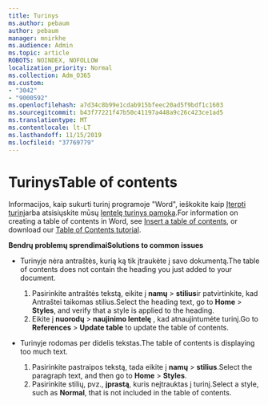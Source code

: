 ```yaml
---
title: Turinys
ms.author: pebaum
author: pebaum
manager: mnirkhe
ms.audience: Admin
ms.topic: article
ROBOTS: NOINDEX, NOFOLLOW
localization_priority: Normal
ms.collection: Adm_O365
ms.custom:
- "3042"
- "9000592"
ms.openlocfilehash: a7d34c8b99e1cdab915bfeec20ad5f9bdf1c1603
ms.sourcegitcommit: b43f77221f47b50c41197a448a9c26c423ce1ad5
ms.translationtype: MT
ms.contentlocale: lt-LT
ms.lasthandoff: 11/15/2019
ms.locfileid: "37769779"
---
```

# <a name="table-of-contents"></a><span data-ttu-id="ec319-102">Turinys</span><span class="sxs-lookup"><span data-stu-id="ec319-102">Table of contents</span></span>

<span data-ttu-id="ec319-103">Informacijos, kaip sukurti turinį programoje "Word", ieškokite kaip [Įterpti turinį](https://support.office.com/article/882e8564-0edb-435e-84b5-1d8552ccf0c0)arba atsisiųskite mūsų [lentelę turinys pamoka](https://go.microsoft.com/fwlink/?linkid=2065106).</span><span class="sxs-lookup"><span data-stu-id="ec319-103">For information on creating a table of contents in Word, see [Insert a table of contents](https://support.office.com/article/882e8564-0edb-435e-84b5-1d8552ccf0c0), or download our [Table of Contents tutorial](https://go.microsoft.com/fwlink/?linkid=2065106).</span></span>

<span data-ttu-id="ec319-104">**Bendrų problemų sprendimai**</span><span class="sxs-lookup"><span data-stu-id="ec319-104">**Solutions to common issues**</span></span>

- <span data-ttu-id="ec319-105">Turinyje nėra antraštės, kurią ką tik įtraukėte į savo dokumentą.</span><span class="sxs-lookup"><span data-stu-id="ec319-105">The table of contents does not contain the heading you just added to your document.</span></span>
  1. <span data-ttu-id="ec319-106">Pasirinkite antraštės tekstą, eikite į **namų** > **stilius**ir patvirtinkite, kad Antraštei taikomas stilius.</span><span class="sxs-lookup"><span data-stu-id="ec319-106">Select the heading text, go to **Home** > **Styles**, and verify that a style is applied to the heading.</span></span>
  2. <span data-ttu-id="ec319-107">Eikite į **nuorodų** > **naujinimo lentelę** , kad atnaujintumėte turinį.</span><span class="sxs-lookup"><span data-stu-id="ec319-107">Go to **References** > **Update table** to update the table of contents.</span></span>

- <span data-ttu-id="ec319-108">Turinyje rodomas per didelis tekstas.</span><span class="sxs-lookup"><span data-stu-id="ec319-108">The table of contents is displaying too much text.</span></span> 
  1. <span data-ttu-id="ec319-109">Pasirinkite pastraipos tekstą, tada eikite į **namų** > **stilius**.</span><span class="sxs-lookup"><span data-stu-id="ec319-109">Select the paragraph text, and then go to **Home** > **Styles**.</span></span>
  2. <span data-ttu-id="ec319-110">Pasirinkite stilių, pvz., **įprastą**, kuris neįtrauktas į turinį.</span><span class="sxs-lookup"><span data-stu-id="ec319-110">Select a style, such as **Normal**, that is not included in the table of contents.</span></span>